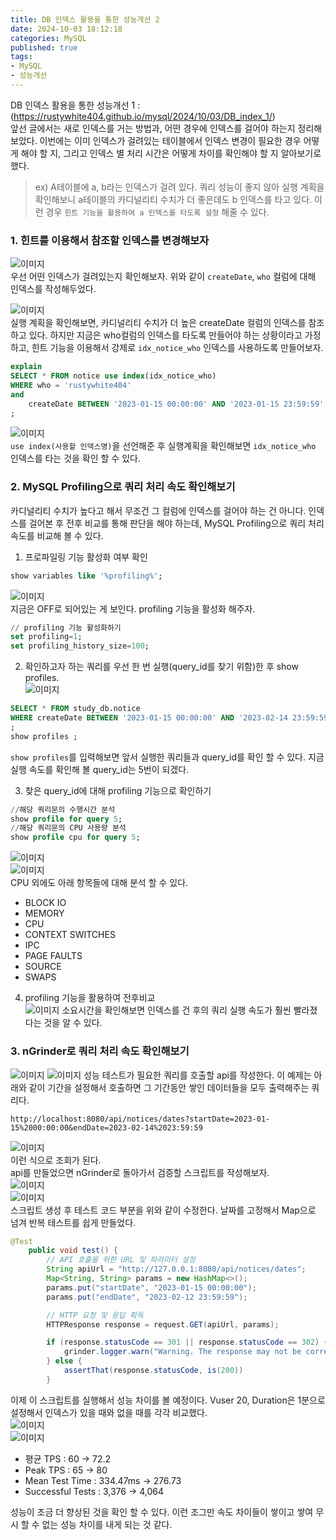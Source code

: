 ```yaml
---
title: DB 인덱스 활용을 통한 성능개선 2  
date: 2024-10-03 18:12:18
categories: MySQL    
published: true 
tags:
- MySQL 
- 성능개선     
---
```


DB 인덱스 활용을 통한 성능개선 1 : (https://rustywhite404.github.io/mysql/2024/10/03/DB_index_1/)   
앞선 글에서는 새로 인덱스를 거는 방법과, 어떤 경우에 인덱스를 걸어야 하는지 정리해보았다. 이번에는 이미 인덱스가 걸려있는 테이블에서 인덱스 변경이 필요한 경우 어떻게 해야 할 지, 그리고 인덱스 별 처리 시간은 어떻게 차이를 확인해야 할 지 알아보기로 했다.  
> ex) A테이블에 a, b라는 인덱스가 걸려 있다. 쿼리 성능이 좋지 않아 실행 계획을 확인해보니 a테이블의 카디널리티 수치가 더 좋은데도 b 인덱스를 타고 있다. 이런 경우 `힌트 기능을 활용하여 a 인덱스를 타도록 설정` 해줄 수 있다.  

### 1. 힌트를 이용해서 참조할 인덱스를 변경해보자      
![이미지](https://i.imgur.com/Hcp1kyD.png)  
우선 어떤 인덱스가 걸려있는지 확인해보자. 위와 같이 `createDate`, `who` 컬럼에 대해 인덱스를 작성해두었다.  

![이미지](https://i.imgur.com/EwZm1OE.png)  
실행 계획을 확인해보면, 카디널리티 수치가 더 높은 createDate 컬럼의 인덱스를 참조하고 있다. 하지만 지금은 who컬럼의 인덱스를 타도록 만들어야 하는 상황이라고 가정하고, 힌트 기능을 이용해서 강제로  `idx_notice_who` 인덱스를 사용하도록 만들어보자.  

```sql  
explain
SELECT * FROM notice use index(idx_notice_who)
WHERE who = 'rustywhite404'
and
    createDate BETWEEN '2023-01-15 00:00:00' AND '2023-01-15 23:59:59'
;
```  
![이미지](https://i.imgur.com/HUPH2qQ.png)  
`use index(사용할 인덱스명)`을 선언해준 후 실행계획을 확인해보면 `idx_notice_who` 인덱스를 타는 것을 확인 할 수 있다.  


### 2. MySQL Profiling으로 쿼리 처리 속도 확인해보기  
카디널리티 수치가 높다고 해서 무조건 그 컬럼에 인덱스를 걸어야 하는 건 아니다. 인덱스를 걸어본 후 전후 비교를 통해 판단을 해야 하는데, MySQL Profiling으로 쿼리 처리 속도를 비교해 볼 수 있다.  

1. 프로파일링 기능 활성화 여부 확인 
```sql  
show variables like '%profiling%';  
```  
![이미지](https://i.imgur.com/WLAkd2w.png)   
지금은 OFF로 되어있는 게 보인다. profiling 기능을 활성화 해주자.  
```sql 
// profiling 기능 활성화하기
set profiling=1;
set profiling_history_size=100; 
```  

2. 확인하고자 하는 쿼리를 우선 한 번 실행(query_id를 찾기 위함)한 후 show profiles.   
![이미지](https://i.imgur.com/8O0df1F.png)  
```sql  
SELECT * FROM study_db.notice
WHERE createDate BETWEEN '2023-01-15 00:00:00' AND '2023-02-14 23:59:59'
;
show profiles ;
```  
`show profiles`를 입력해보면 앞서 실행한 쿼리들과 query_id를 확인 할 수 있다. 지금 실행 속도를 확인해 볼 query_id는 5번이 되겠다.  

3. 찾은 query_id에 대해 profiling 기능으로 확인하기  
```sql  
//해당 쿼리문의 수행시간 분석   
show profile for query 5;  
//해당 쿼리문의 CPU 사용량 분석 
show profile cpu for query 5; 
```  
![이미지](https://i.imgur.com/YVyJgeH.png)  
![이미지](https://i.imgur.com/xFFryBI.png)  
CPU 외에도 아래 항목들에 대해 분석 할 수 있다.  
- BLOCK IO
- MEMORY
- CPU
- CONTEXT SWITCHES
- IPC
- PAGE FAULTS
- SOURCE
- SWAPS  

4. profiling 기능을 활용하여 전후비교  
![이미지](https://i.imgur.com/xVitmne.png) 
소요시간을 확인해보면 인덱스를 건 후의 쿼리 실행 속도가 훨씬 빨라졌다는 것을 알 수 있다.  

### 3. nGrinder로 쿼리 처리 속도 확인해보기  

![이미지](https://i.imgur.com/oTO4aRj.png) 
![이미지](https://i.imgur.com/X7j4BJx.png) 
성능 테스트가 필요한 쿼리를 호출할 api를 작성한다. 이 예제는 아래와 같이 기간을 설정해서 호출하면 그 기간동안 쌓인 데이터들을 모두 출력해주는 쿼리다.  
```  
http://localhost:8080/api/notices/dates?startDate=2023-01-15%2000:00:00&endDate=2023-02-14%2023:59:59 
```  
![이미지](https://i.imgur.com/gaO4pKv.png)  
이런 식으로 조회가 된다.  
api를 만들었으면 nGrinder로 돌아가서 검증할 스크립트를 작성해보자.  
![이미지](https://i.imgur.com/Q9merNz.png)  
![이미지](https://i.imgur.com/fzVgN65.png)  
스크립트 생성 후 테스트 코드 부분을 위와 같이 수정한다. 날짜를 고정해서 Map으로 넘겨 반복 테스트를 쉽게 만들었다.  
```java   
@Test
	public void test() {
        // API 호출을 위한 URL 및 파라미터 설정
        String apiUrl = "http://127.0.0.1:8080/api/notices/dates";
        Map<String, String> params = new HashMap<>();
        params.put("startDate", "2023-01-15 00:00:00");
        params.put("endDate", "2023-02-12 23:59:59");

        // HTTP 요청 및 응답 획득
        HTTPResponse response = request.GET(apiUrl, params);

		if (response.statusCode == 301 || response.statusCode == 302) {
			grinder.logger.warn("Warning. The response may not be correct. The response code was {}.", response.statusCode)
		} else {
			assertThat(response.statusCode, is(200))
		}
```  
이제 이 스크립트를 실행해서 성능 차이를 볼 예정이다. Vuser 20, Duration은 1분으로 설정해서 인덱스가 있을 때와 없을 때를 각각 비교했다.  
![이미지](https://i.imgur.com/tWkoLS2.png)  
![이미지](https://i.imgur.com/oXxK9N3.png)  

- 평균 TPS : 60 -> 72.2  
- Peak TPS : 65 -> 80  
- Mean Test Time : 334.47ms -> 276.73  
- Successful Tests : 3,376 -> 4,064  

성능이 조금 더 향상된 것을 확인 할 수 있다. 이런 조그만 속도 차이들이 쌓이고 쌓여 무시 할 수 없는 성능 차이를 내게 되는 것 같다.   